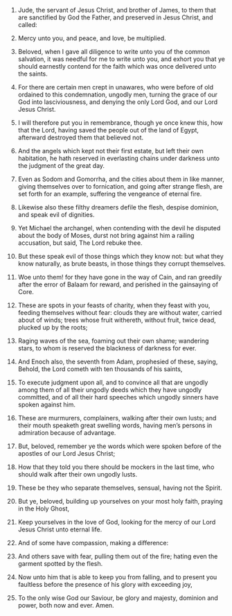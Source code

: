 1. Jude, the servant of Jesus Christ, and brother of James, to them
that are sanctified by God the Father, and preserved in Jesus Christ,
and called:

2. Mercy unto you, and peace, and love, be multiplied.

3. Beloved, when I gave all diligence to write unto you of the common
salvation, it was needful for me to write unto you, and exhort you
that ye should earnestly contend for the faith which was once
delivered unto the saints.

4. For there are certain men crept in unawares, who were before of
old ordained to this condemnation, ungodly men, turning the grace of
our God into lasciviousness, and denying the only Lord God, and our
Lord Jesus Christ.

5. I will therefore put you in remembrance, though ye once knew this,
how that the Lord, having saved the people out of the land of Egypt,
afterward destroyed them that believed not.

6. And the angels which kept not their first estate, but left their
own habitation, he hath reserved in everlasting chains under darkness
unto the judgment of the great day.

7. Even as Sodom and Gomorrha, and the cities about them in like
manner, giving themselves over to fornication, and going after strange
flesh, are set forth for an example, suffering the vengeance of
eternal fire.

8. Likewise also these filthy dreamers defile the flesh, despise
dominion, and speak evil of dignities.

9. Yet Michael the archangel, when contending with the devil he
disputed about the body of Moses, durst not bring against him a
railing accusation, but said, The Lord rebuke thee.

10. But these speak evil of those things which they know not: but
what they know naturally, as brute beasts, in those things they
corrupt themselves.

11. Woe unto them! for they have gone in the way of Cain, and ran
greedily after the error of Balaam for reward, and perished in the
gainsaying of Core.

12. These are spots in your feasts of charity, when they feast with
you, feeding themselves without fear: clouds they are without water,
carried about of winds; trees whose fruit withereth, without fruit,
twice dead, plucked up by the roots;

13. Raging waves of the sea,
foaming out their own shame; wandering stars, to whom is reserved the
blackness of darkness for ever.

14. And Enoch also, the seventh from Adam, prophesied of these,
saying, Behold, the Lord cometh with ten thousands of his saints,

15. To execute judgment upon all, and to convince all that are ungodly
among them of all their ungodly deeds which they have ungodly
committed, and of all their hard speeches which ungodly sinners have
spoken against him.

16. These are murmurers, complainers, walking after their own lusts;
and their mouth speaketh great swelling words, having men’s persons in
admiration because of advantage.

17. But, beloved, remember ye the words which were spoken before of
the apostles of our Lord Jesus Christ;

18. How that they told you
there should be mockers in the last time, who should walk after their
own ungodly lusts.

19. These be they who separate themselves, sensual, having not the
Spirit.

20. But ye, beloved, building up yourselves on your most holy faith,
praying in the Holy Ghost,

21. Keep yourselves in the love of God,
looking for the mercy of our Lord Jesus Christ unto eternal life.

22. And of some have compassion, making a difference:

23. And others
save with fear, pulling them out of the fire; hating even the garment
spotted by the flesh.

24. Now unto him that is able to keep you from falling, and to
present you faultless before the presence of his glory with exceeding
joy,

25. To the only wise God our Saviour, be glory and majesty,
dominion and power, both now and ever. Amen.